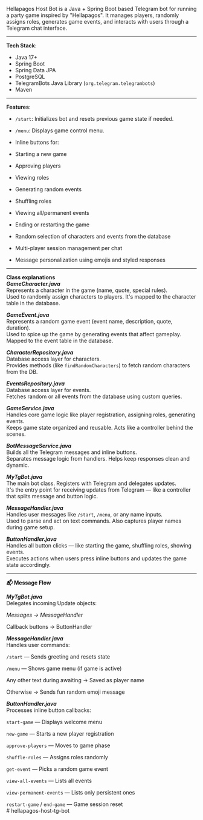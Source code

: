 Hellapagos Host Bot is a Java + Spring Boot based Telegram bot for running a party game inspired by "Hellapagos". It manages players, randomly assigns roles, generates game events, and interacts with users through a Telegram chat interface.
<br/>
_____________________________

<b> Tech Stack</b>: <br/>

* Java 17+ <br/>
* Spring Boot<br/>
* Spring Data JPA<br/>
* PostgreSQL<br/>
* TelegramBots Java Library (`org.telegram.telegrambots`)<br/>
* Maven<br/>
_________________________

<b>  Features</b>:<br/>

* `/start`: Initializes bot and resets previous game state if needed.<br/>

* `/menu`: Displays game control menu.<br/>

* Inline buttons for:<br/>

* Starting a new game<br/>

* Approving players<br/>

* Viewing roles<br/>

* Generating random events<br/>

* Shuffling roles<br/>

* Viewing all/permanent events<br/>

* Ending or restarting the game<br/>

* Random selection of characters and events from the database<br/>

* Multi-player session management per chat<br/>

* Message personalization using emojis and styled responses<br/>

____________________________

<b> Class explanations</b> </br>
<i><b>GameCharacter.java</b></i><br/>
Represents a character in the game (name, quote, special rules).<br/>
Used to randomly assign characters to players. It's mapped to the character table in the database.<br/>

<i><b>GameEvent.java</b></i><br/>
Represents a random game event (event name, description, quote, duration).<br/>
Used to spice up the game by generating events that affect gameplay. Mapped to the event table in the database.<br/>

<i><b>CharacterRepository.java</b></i><br/>
Database access layer for characters.<br/>
Provides methods (like `findRandomCharacters`) to fetch random characters from the DB.<br/>

<i><b>EventsRepository.java</b></i><br/>
Database access layer for events.<br/>
Fetches random or all events from the database using custom queries.<br/>

<i><b>GameService.java</b></i><br/>
Handles core game logic like player registration, assigning roles, generating events.<br/>
Keeps game state organized and reusable. Acts like a controller behind the scenes.<br/>

<i><b>BotMessageService.java</b></i><br/>
Builds all the Telegram messages and inline buttons.<br/>
Separates message logic from handlers. Helps keep responses clean and dynamic.<br/>

<i><b>MyTgBot.java</b></i><br/>
The main bot class. Registers with Telegram and delegates updates.<br/>
It's the entry point for receiving updates from Telegram — like a controller that splits message and button logic.<br/>

<i><b>MessageHandler.java</b></i><br/>
Handles user messages like `/start`, `/menu`, or any name inputs.<br/>
Used to parse and act on text commands. Also captures player names during game setup.<br/>

<i><b>ButtonHandler.java</b></i><br/>
Handles all button clicks — like starting the game, shuffling roles, showing events.<br/>
Executes actions when users press inline buttons and updates the game state accordingly.<br/>

____________________________

<b>📬 Message Flow</b> <br/>

<b><i>MyTgBot.java</b></i> <br/>
Delegates incoming Update objects:<br/>

<i>Messages → MessageHandler</i><br/>

Callback buttons → ButtonHandler<br/>

<b><i>MessageHandler.java</b></i> <br/>
Handles user commands:<br/>

`/start` — Sends greeting and resets state<br/>

`/menu` — Shows game menu (if game is active)<br/>

Any other text during awaiting → Saved as player name<br/>

Otherwise → Sends fun random emoji message<br/>

<b><i>ButtonHandler.java</b></i> <br/>
Processes inline button callbacks:<br/>

`start-game` — Displays welcome menu<br/>

`new-game` — Starts a new player registration<br/>

`approve-players` — Moves to game phase<br/>

`shuffle-roles` — Assigns roles randomly<br/>

`get-event` — Picks a random game event<br/>

`view-all-events` — Lists all events<br/>

`view-permanent-events` — Lists only persistent ones<br/>

`restart-game` / `end-game` — Game session reset<br/>
#   h e l l a p a g o s - h o s t - t g - b o t 
 
 
